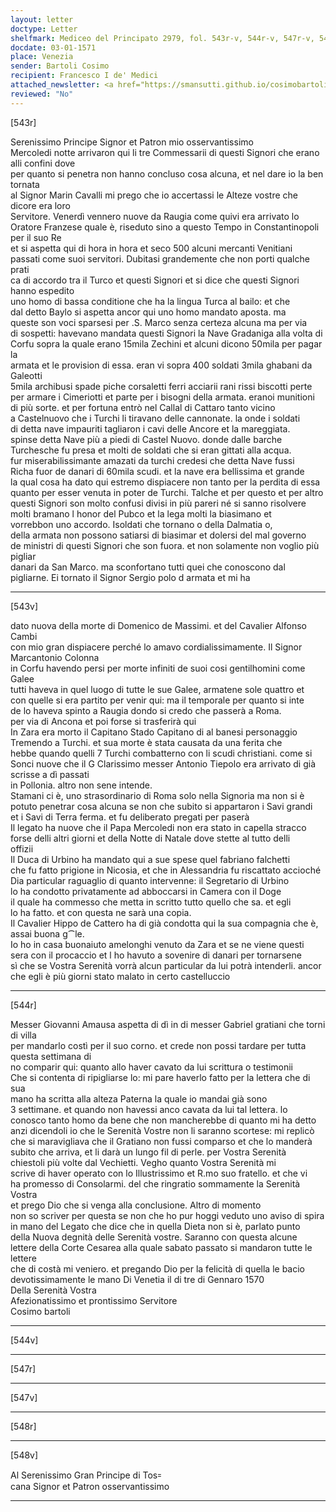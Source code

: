 ```yaml
---
layout: letter
doctype: Letter
shelfmark: Mediceo del Principato 2979, fol. 543r-v, 544r-v, 547r-v, 548r-v
docdate: 03-01-1571
place: Venezia
sender: Bartoli Cosimo
recipient: Francesco I de' Medici
attached_newsletter: <a href="https://smansutti.github.io/cosimobartoli/texts/3080_224/">3080_224</a>, <a href="https://smansutti.github.io/cosimobartoli/texts/2979_210/">2979_210</a>
reviewed: "No"
---
```


[543r]  
  
  
Serenissimo Principe Signor et Patron mio osservantissimo  
Mercoledi notte arrivaron qui li tre Commessarii di questi Signori che erano alli confini dove  
per quanto si penetra non hanno concluso cosa alcuna, et nel dare io la ben tornata  
al Signor Marin Cavalli mi prego che io accertassi le Alteze vostre che dicore era loro  
Servitore. Venerdì vennero nuove da Raugia come quivi era arrivato lo  
Oratore Franzese quale è, riseduto sino a questo Tempo in Constantinopoli per il suo Re  
et si aspetta qui di hora in hora et seco 500 alcuni mercanti Venitiani  
passati come suoi servitori. Dubitasi grandemente che non porti qualche prati  
ca di accordo tra il Turco et questi Signori et si dice che questi Signori hanno espedito  
uno homo di bassa conditione che ha la lingua Turca al bailo: et che  
dal detto Baylo si aspetta ancor qui uno homo mandato aposta. ma  
queste son voci sparsesi per .S. Marco senza certeza alcuna ma per via  
di sospetti: havevano mandata questi Signori la Nave Gradaniga alla volta di  
Corfu sopra la quale erano 15mila Zechini et alcuni dicono 50mila per pagar la  
armata et le provision di essa. eran vi sopra 400 soldati 3mila ghabani da Galeotti  
5mila archibusi spade piche corsaletti ferri acciarii rani rissi biscotti perte  
per armare i Cimeriotti et parte per i bisogni della armata. eranoi munitioni  
di più sorte. et per fortuna entrò nel Callal di Cattaro tanto vicino  
a Castelnuovo che i Turchi li tiravano delle cannonate. la onde i soldati  
di detta nave impauriti tagliaron i cavi delle Ancore et la mareggiata.  
spinse detta Nave più a piedi di Castel Nuovo. donde dalle barche  
Turchesche fu presa et molti de soldati che si eran gittati alla acqua.  
fur miserabilissimante amazati da turchi credesi che detta Nave fussi  
Richa fuor de danari di 60mila scudi. et la nave era bellissima et grande  
la qual cosa ha dato qui estremo dispiacere non tanto per la perdita di essa  
quanto per esser venuta in poter de Turchi. Talche et per questo et per altro  
questi Signori son molto confusi divisi in più pareri né si sanno risolvere  
molti bramano l honor del Pubco et la lega molti la biasimano et  
vorrebbon uno accordo. Isoldati che tornano o della Dalmatia o,  
della armata non possono satiarsi di biasimar et dolersi del mal governo  
de ministri di questi Signori che son fuora. et non solamente non voglio più pigliar  
danari da San Marco. ma sconfortano tutti quei che conoscono dal  
pigliarne. Ei tornato il Signor Sergio polo d armata et mi ha  
  
---  

[543v]  
  
  
dato nuova della morte di Domenico de Massimi. et del Cavalier Alfonso Cambi  
con mio gran dispiacere perché lo amavo cordialissimamente. Il Signor Marcantonio Colonna  
in Corfu havendo persi per morte infiniti de suoi cosi gentilhomini come Galee  
tutti haveva in quel luogo di tutte le sue Galee, armatene sole quattro et  
con quelle si era partito per venir qui: ma il temporale per quanto si inte  
de lo haveva spinto a Raugia dondo si credo che passerà a Roma.  
per via di Ancona et poi forse si trasferirà qui  
In Zara era morto il Capitano Stado Capitano di al banesi personaggio  
Tremendo a Turchi. et sua morte è stata causata da una ferita che  
hebbe quando quelli 7 Turchi combatterno con li scudi christiani. come si  
Sonci nuove che il G Clarissimo messer Antonio Tiepolo era arrivato di già  
scrisse a dì passati  
in Pollonia. altro non sene intende.  
Stamani ci è, uno strasordinario di Roma solo nella Signoria ma non si è  
potuto penetrar cosa alcuna se non che subito si appartaron i Savi grandi  
et i Savi di Terra ferma. et fu deliberato pregati per paserà  
Il legato ha nuove che il Papa Mercoledi non era stato in capella stracco  
forse delli altri giorni et della Notte di Natale dove stette al tutto delli  
offizii  
Il Duca di Urbino ha mandato qui a sue spese quel fabriano falchetti  
che fu fatto prigione in Nicosia, et che in Alessandria fu riscattato accioché  
Dia particular raguaglio di quanto intervenne: il Segretario di Urbino  
lo ha condotto privatamente ad abboccarsi in Camera con il Doge  
il quale ha commesso che metta in scritto tutto quello che sa. et egli  
lo ha fatto. et con questa ne sarà una copia.  
Il Cavalier Hippo de Cattero ha di già condotta qui la sua compagnia che è,  
assai buona g⁀le.  
Io ho in casa buonaiuto amelonghi venuto da Zara et se ne viene questi  
sera con il procaccio et l ho havuto a sovenire di danari per tornarsene  
sì che se Vostra Serenità vorrà alcun particular da lui potrà intenderli. ancor  
che egli è più giorni stato malato in certo castelluccio  
  
---  

[544r]  
  
  
Messer Giovanni Amausa aspetta di dì in di messer Gabriel gratiani che torni di villa  
per mandarlo costì per il suo corno. et crede non possi tardare per tutta questa settimana di  
no comparir qui: quanto allo haver cavato da lui scrittura o testimonii  
Che si contenta di ripigliarse lo: mi pare haverlo fatto per la lettera che di sua  
mano ha scritta alla alteza Paterna la quale io mandai già sono  
3 settimane. et quando non havessi anco cavata da lui tal lettera. lo  
conosco tanto homo da bene che non mancherebbe di quanto mi ha detto  
anzi dicendoli io che le Serenità Vostre non li saranno scortese: mi replicò  
che si maravigliava che il Gratiano non fussi comparso et che lo manderà  
subito che arriva, et li darà un lungo fil di perle. per Vostra Serenità  
chiestoli più volte dal Vechietti. Vegho quanto Vostra Serenità mi  
scrive di haver operato con lo Illustrissimo et R.mo suo fratello. et che vi  
ha promesso di Consolarmi. del che ringratio sommamente la Serenità Vostra  
et prego Dio che si venga alla conclusione. Altro di momento  
non so scriver per questa se non che ho pur hoggi veduto uno aviso di spira  
in mano del Legato che dice che in quella Dieta non si è, parlato punto  
della Nuova degnità delle Serenità vostre. Saranno con questa alcune  
lettere della Corte Cesarea alla quale sabato passato si mandaron tutte le lettere  
che di costà mi veniero. et pregando Dio per la felicità di quella le bacio  
devotissimamente le mano Di Venetia il di tre di Gennaro 1570  
Della Serenità Vostra  
Afezionatissimo et prontissimo Servitore  
Cosimo bartoli  
  
---  

[544v]  
  
  
  
---  

[547r]  
  
  
  
---  

[547v]  
  
  
  
---  

[548r]  
  
  
  
---  

[548v]  
  
  
Al Serenissimo Gran Principe di Tos꞊  
cana Signor et Patron osservantissimo  
  
---  

